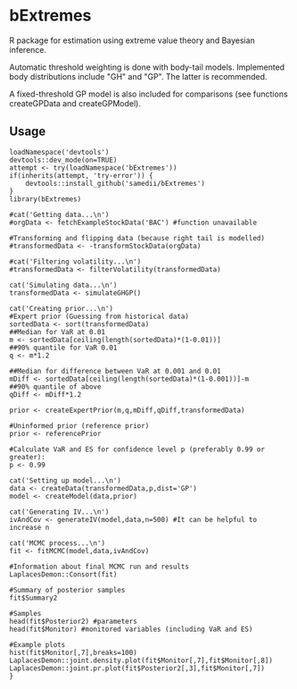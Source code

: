 # bExtremes
R package for estimation using extreme value theory and Bayesian inference.

Automatic threshold weighting is done with body-tail models. Implemented body distributions include "GH" and "GP". The latter is recommended.

A fixed-threshold GP model is also included for comparisons (see functions createGPData and createGPModel).

## Usage
    loadNamespace('devtools')
    devtools::dev_mode(on=TRUE)
    attempt <- try(loadNamespace('bExtremes'))
    if(inherits(attempt, 'try-error')) {
    	devtools::install_github('samedii/bExtremes')
    }
    library(bExtremes)
    
    #cat('Getting data...\n')
    #orgData <- fetchExampleStockData('BAC') #function unavailable
    
    #Transforming and flipping data (because right tail is modelled)
    #transformedData <- -transformStockData(orgData)
    
    #cat('Filtering volatility...\n')
    #transformedData <- filterVolatility(transformedData)
    
    cat('Simulating data...\n')
    transformedData <- simulateGHGP()
    
    cat('Creating prior...\n')
    #Expert prior (Guessing from historical data)
    sortedData <- sort(transformedData)
    ##Median for VaR at 0.01
    m <- sortedData[ceiling(length(sortedData)*(1-0.01))]
    ##90% quantile for VaR 0.01
    q <- m*1.2
    
    ##Median for difference between VaR at 0.001 and 0.01
    mDiff <- sortedData[ceiling(length(sortedData)*(1-0.001))]-m
    ##90% quantile of above
    qDiff <- mDiff*1.2
    
    prior <- createExpertPrior(m,q,mDiff,qDiff,transformedData)
    
    #Uninformed prior (reference prior)
    prior <- referencePrior
    
    #Calculate VaR and ES for confidence level p (preferably 0.99 or greater):
    p <- 0.99
    
    cat('Setting up model...\n')
    data <- createData(transformedData,p,dist='GP')
    model <- createModel(data,prior)
    
    cat('Generating IV...\n')
    ivAndCov <- generateIV(model,data,n=500) #It can be helpful to increase n
    
    cat('MCMC process...\n')
    fit <- fitMCMC(model,data,ivAndCov)
    
    #Information about final MCMC run and results
    LaplacesDemon::Consort(fit)
    
    #Summary of posterior samples
    fit$Summary2
    
    #Samples
    head(fit$Posterior2) #parameters
    head(fit$Monitor) #monitored variables (including VaR and ES)
    
    #Example plots
    hist(fit$Monitor[,7],breaks=100)
    LaplacesDemon::joint.density.plot(fit$Monitor[,7],fit$Monitor[,8])
    LaplacesDemon::joint.pr.plot(fit$Posterior2[,3],fit$Monitor[,7])
    }
